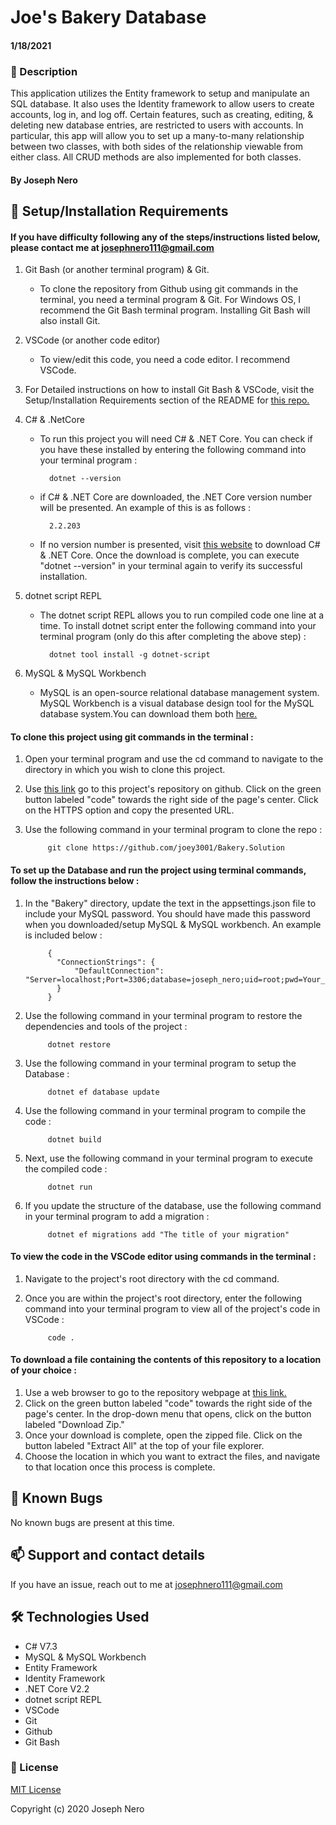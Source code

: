 # Joe's Bakery Database

#### 1/18/2021

### 📖 Description

This application utilizes the Entity framework to setup and manipulate an SQL database. It also uses the Identity framework to allow users to create accounts, log in, and log off. Certain features, such as creating, editing, & deleting new database entries, are restricted to users with accounts. In particular, this app will allow you to set up a many-to-many relationship between two classes, with both sides of the relationship viewable from either class. All CRUD methods are also implemented for both classes. 

#### By Joseph Nero 

## 🔧 Setup/Installation Requirements
#### If you have difficulty following any of the steps/instructions listed below, please contact me at josephnero111@gmail.com 

1. Git Bash (or another terminal program) & Git.  
    - To clone the repository from Github using git commands in the terminal, you need a terminal program & Git. For Windows OS, I recommend the Git Bash terminal program. Installing Git Bash will also install Git. 

2. VSCode (or another code editor)
    - To view/edit this code, you need a code editor. I recommend VSCode. 

3. For Detailed instructions on how to install Git Bash & VSCode, visit the Setup/Installation Requirements section of the README for [this repo.](https://github.com/joey3001/Bakery.Solution)

4. C# & .NetCore
    - To run this project you will need C# & .NET Core. You can check if you have these installed by entering the following command into your terminal program :

            dotnet --version 

    - if C# & .NET Core are downloaded, the .NET Core version number will be presented. An example of this is as follows : 

            2.2.203

    - If no version number is presented, visit [this website](https://dotnet.microsoft.com/download/dotnet-core/thank-you/sdk-2.2.203-windows-x64-installer) to download C# & .NET Core. Once the download is complete, you can execute "dotnet --version" in your terminal again to verify its successful installation. 

5. dotnet script REPL
    - The dotnet script REPL allows you to run compiled code one line at a time. To install dotnet script enter the following command into your terminal program (only do this after completing the above step) : 

            dotnet tool install -g dotnet-script

6. MySQL & MySQL Workbench
    - MySQL is an open-source relational database management system. MySQL Workbench is a visual database design tool for the MySQL database system.You can download them both [here.](https://dev.mysql.com/downloads/file/?id=484919)

#### To clone this project using git commands in the terminal : 

1. Open your terminal program and use the cd command to navigate to the directory in which you wish to clone this project. 
2. Use [this link](https://github.com/joey3001/Bakery.Solution) go to this project's repository on github. Click on the green button labeled "code" towards the right side of the page's center. Click on the HTTPS option and copy the presented URL. 
3. Use the following command in your terminal program to clone the repo :

            git clone https://github.com/joey3001/Bakery.Solution

#### To set up the Database and run the project using terminal commands, follow the instructions below : 

1. In the "Bakery" directory, update the text in the appsettings.json file to include your MySQL password. You should have made this password when you downloaded/setup MySQL & MySQL workbench. An example is included below : 

            {
              "ConnectionStrings": {
                  "DefaultConnection": "Server=localhost;Port=3306;database=joseph_nero;uid=root;pwd=Your_Password_Here;"
              }
            }

2. Use the following command in your terminal program to restore the dependencies and tools of the project : 

            dotnet restore

3. Use the following command in your terminal program to setup the Database : 

            dotnet ef database update

4. Use the following command in your terminal program to compile the code : 

            dotnet build 

5. Next, use the following command in your terminal program to execute the compiled code : 

            dotnet run 

6. If you update the structure of the database, use the following command in your terminal program to add a migration : 

            dotnet ef migrations add "The title of your migration"

#### To view the code in the VSCode editor using commands in the terminal :  

1. Navigate to the project's root directory with the cd command. 

2. Once you are within the project's root directory, enter the following command into your terminal program to view all of the project's code in VSCode : 

            code . 

#### To download a file containing the contents of this repository to a location of your choice :  

1. Use a web browser to go to the repository webpage at [this link.](https://github.com/joey3001/Bakery.Solution)
2. Click on the green button labeled "code" towards the right side of the page's center. In the drop-down menu that opens, click on the button labeled "Download Zip."
3. Once your download is complete, open the zipped file. Click on the button labeled "Extract All" at the top of your file explorer. 
4. Choose the location in which you want to extract the files, and navigate to that location once this process is complete. 

## 🐛 Known Bugs

No known bugs are present at this time. 

## 📫 Support and contact details

If you have an issue, reach out to me at josephnero111@gmail.com

## 🛠️ Technologies Used

  * C# V7.3
  * MySQL & MySQL Workbench 
  * Entity Framework
  * Identity Framework
  * .NET Core V2.2
  * dotnet script REPL
  * VSCode 
  * Git
  * Github 
  * Git Bash

### 📘 License

[MIT License](https://choosealicense.com/licenses/mit/)

Copyright (c) 2020 Joseph Nero 